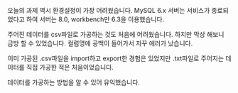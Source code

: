 오늘의 과제 역시 환경설정이 가장 어려웠습니다.
MySQL 6.x 서버는 서비스가 종료되었다고 하여 서버는 8.0, workbench만 6.3을 이용했습니다.

주어진 데이터를 csv파일로 가공하는 것도 처음에 어려웠습니다.
하지만 막상 해보니 금방 할 수 있었습니다.
컬럼명에 공백이 들어가서 자꾸 에러가 났습니다.

이미 가공된 .csv파일을 import하고 export한 경험은 있었지만 .txt파일로 주어지는 데이터를 직접 가공한 적은 처음이었습니다.

데이터를 가공하는 방법을 알 수 있어 유익했습니다.